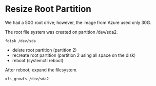 # Resize Root Partition

We had a 50G root drive; however, the image from Azure used only 30G.

The root file system was created on partition /dev/sda2.

```
fdisk /dev/sda
```

- delete root partition (partition 2)
- recreate root partition (partition 2 using all space on the disk)
- reboot (systemctl reboot)

After reboot; expand the filesystem.

```
xfs_growfs /dev/sda2
```

